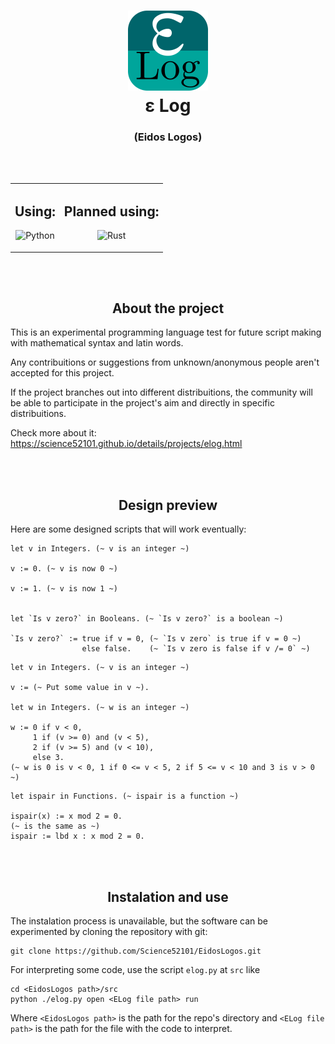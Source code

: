<h1 align="Center">
<img src="./ars/img/elog_logo.png" alt="ε Log" width="128" heigth="128"/><br>
ε Log
</h1>
<h3 align="center">(Eidos Logos)</h3>

<br><br>

<table align="center">
<tr>
<td>

<h2 align="center">Using:</h3>
<p align="center">
<img src="https://cdn.jsdelivr.net/gh/devicons/devicon/icons/python/python-original.svg" alt="Python" width="32" heigth="32"/>
</p>

</td>
<td>

<h2 align="center">Planned using:</h3>
<p align="center">
<img src="https://cdn.jsdelivr.net/gh/devicons/devicon/icons/rust/rust-original.svg" alt="Rust" width="32" heigth="32"/>
</p>

</td>
</tr>
</table>

<br><br>

<h2 align="center">About the project</h3>

This is an experimental programming language test for future script making with mathematical syntax and latin words.

Any contribuitions or suggestions from unknown/anonymous people aren't accepted for this project.

If the project branches out into different distribuitions, the community will be able to participate in the project's aim and directly in specific distribuitions.

Check more about it: <https://science52101.github.io/details/projects/elog.html>

<br><br>

<h2 align="center">Design preview</h3>

Here are some designed scripts that will work eventually:

```
let v in Integers. (~ v is an integer ~)

v := 0. (~ v is now 0 ~)

v := 1. (~ v is now 1 ~)


let `Is v zero?` in Booleans. (~ `Is v zero?` is a boolean ~)

`Is v zero?` := true if v = 0, (~ `Is v zero` is true if v = 0 ~)
                else false.    (~ `Is v zero is false if v /= 0` ~)
```

```
let v in Integers. (~ v is an integer ~)

v := (~ Put some value in v ~).

let w in Integers. (~ w is an integer ~)

w := 0 if v < 0,
     1 if (v >= 0) and (v < 5),
     2 if (v >= 5) and (v < 10),
     else 3.
(~ w is 0 is v < 0, 1 if 0 <= v < 5, 2 if 5 <= v < 10 and 3 is v > 0 ~)
```

```
let ispair in Functions. (~ ispair is a function ~)

ispair(x) := x mod 2 = 0.
(~ is the same as ~)
ispair := lbd x : x mod 2 = 0.
```

<br><br>

<h2 align="center">Instalation and use</h2>

The instalation process is unavailable, but the software can be experimented by cloning the repository with git: 
```
git clone https://github.com/Science52101/EidosLogos.git
```

For interpreting some code, use the script `elog.py` at `src` like
```
cd <EidosLogos path>/src
python ./elog.py open <ELog file path> run
```
Where `<EidosLogos path>` is the path for the repo's directory and `<ELog file path>` is the path for the file with the code to interpret.
